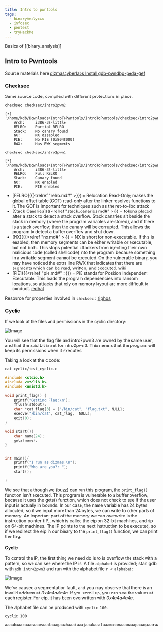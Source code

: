 ```yaml
---
title: Intro to pwntools
tags:
  - binaryAnalysis
  - infosec
  - pentest
  - tryHackMe
---
```





Basics of [[binary_analysis]]

## Intro to Pwntools

Source materials here [dizmascyberlabs
](https://github.com/dizmascyberlabs/IntroToPwntools)
[Install gdb-pwndbg-peda-gef](https://github.com/apogiatzis/gdb-peda-pwndbg-gef)


### Checksec

Same source code, compiled with different protections in place:

```bash
checksec checksec/intro2pwn2
```


```text
[*] '/home/kdb/Downloads/IntroToPwntools/IntroToPwntools/checksec/intro2pwn2'
    Arch:     i386-32-little
    RELRO:    Partial RELRO
    Stack:    No canary found
    NX:       NX disabled
    PIE:      No PIE (0x8048000)
    RWX:      Has RWX segments
```


```
checksec checksec/intro2pwn1
```


```text
[*] '/home/kdb/Downloads/IntroToPwntools/IntroToPwntools/checksec/intro2pwn1'
    Arch:     i386-32-little
    RELRO:    Full RELRO
    Stack:    Canary found
    NX:       NX enabled
    PIE:      PIE enabled
```

-   [RELRO]({{<relref "relro.md#" >}})  = Relocation Read-Only; makes the global offset table (GOT) read-only after the linker resolves functions to it. The GOT is important for techniques such as the ret-to-libc attack
-   [Stack Canaries]({{<relref "stack_canaries.md#" >}}) = tokens placed after a stack to detect a stack overflow. Stack canaries sit beside the stack in memory (where the program variables are stored), and if there is a stack overflow, then the canary will be corrupted. This allows the program to detect a buffer overflow and shut down.
-   [NX]({{<relref "nx.md#" >}}) = NX is short for non-executable. If this is enabled, then memory segments can be either writable or executable, but not both. This stops potential attackers from injecting their own malicious code (called shellcode) into the program, because something in a writable segment cannot be executed.  On the vulnerable binary, you may have noticed the extra line RWX that indicates that there are segments which can be read, written, and executed. [wiki](https://en.wikipedia.org/wiki/Executable%5Fspace%5Fprotection)
-   [PIE]({{<relref "pie.md#" >}}) = PIE stands for Position Independent Executable. This loads the program dependencies into random locations, so attacks that rely on memory layout are more difficult to conduct.  [redhat](https://access.redhat.com/blogs/766093/posts/1975793)

Resource for properties involved in `checksec` : [siphos](https://blog.siphos.be/2011/07/high-level-explanation-on-some-binary-executable-security/)


### Cyclic

If we look at the files and permissions in the cyclic directory:

![Image](cyclic1.jpg)

You will see that the flag file and intro2pwn3 are owned by the same user, and that the suid bit is set for intro2pwn3. This means that the program will keep its permissions when it executes.

Taking a look at the c code:

```
cat cyclic/test_cyclic.c
```

```c
#include <stdio.h>
#include <stdlib.h>
#include <unistd.h>

void print_flag() {
	printf("Getting Flag:\n");
	fflush(stdout);
	char *cat_flag[3] = {"/bin/cat", "flag.txt", NULL};
	execve("/bin/cat", cat_flag,  NULL);
	exit(0);
}

void start(){
	char name[24];
	gets(name);
}


int main(){
	printf("I run as dizmas.\n");
	printf("Who are you?: ");
	start();

}
```

We see that although we (buzz) can run this program, the `print_flag()` function isn't executed. This program is vulnerable to a buffer overflow, because it uses the gets() function, which does not check to see if the user input is actually in bounds. In our case, the name variable has 24 bytes allocated, so if we input more than 24 bytes, we can write to other parts of memory. An important part of the memory we can overwrite is the instruction pointer (IP), which is called the eip on 32-bit machines, and rip on 64-bit machines. The IP points to the next instruction to be executed, so if we redirect the eip in our binary to the `print_flag()` function, we can print the flag.


#### Cyclic 

To control the IP, the first thing we need do is to is overflow the stack with a pattern, so we can see where the IP is.  A file `alphabet` is provided; start gdb with `gdb intro2pwn3` and run with the alphabet file `r < alphabet`:

![Image](over1.jpg)

We've caused a segmentation fault, and you may observe that there is an invalid address at _0x4a4a4a4a_. If you scroll up, you can see the values at each register. For eip, it has been overwritten with _0x4a4a4a4a_.

The alphabet file can be produced with `cyclic 100`.

```
cyclic 100
```



```text
aaaabaaacaaadaaaeaaafaaagaaahaaaiaaajaaakaaalaaamaaanaaaoaaapaaaqaaaraaasaaataaauaaavaaawaaaxaaayaaa
```